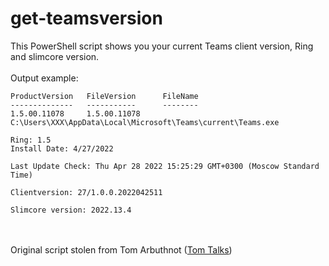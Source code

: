 # get-teamsversion
This PowerShell script shows you your current Teams client version, Ring and slimcore version.<br><br>
Output example:
```
ProductVersion   FileVersion      FileName
--------------   -----------      --------
1.5.00.11078     1.5.00.11078     C:\Users\XXX\AppData\Local\Microsoft\Teams\current\Teams.exe

Ring: 1.5
Install Date: 4/27/2022

Last Update Check: Thu Apr 28 2022 15:25:29 GMT+0300 (Moscow Standard Time)

Clientversion: 27/1.0.0.2022042511

Slimcore version: 2022.13.4 
```
<br><br>
Original script stolen from Tom Arbuthnot ([Tom Talks](https://tomtalks.blog/get-microsoft-teams-version-powershell/))

